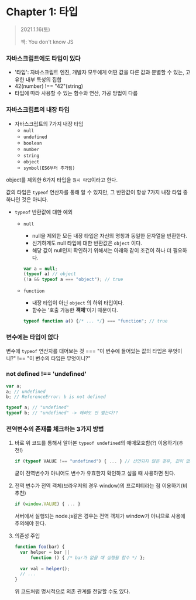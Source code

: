 # Chapter 1: 타입

> 2021.1.16(토)
>
> 책: You don't know JS

### 자바스크립트에도 타입이 있다

- '타입': 자바스크립트 엔진, 개발자 모두에게 어떤 값을 다른 값과 분별할 수 있는, 고유한 내부 특성의 집합
- 42(number) !== "42"(string)
- 타입에 따라 사용할 수 있는 함수와 연산, 가공 방법이 다름



### 자바스크립트의 내장 타입

- 자바스크립트의 7가지 내장 타입
  - `null`
  - `undefined`
  - `boolean`
  - `number`
  - `string`
  - `object`
  - `symbol(ES6부터 추가됨)`

object를 제외한 6가지 타입을 `원시 타입`이라고 한다.

값의 타입은 `typeof` 연산자를 통해 알 수 있지만, 그 반환값이 항상 7가지 내장 타입 중 하나인 것은 아니다. 

- `typeof` 반환값에 대한 예외

  - `null`

    - null을 제외한 모든 내장 타입은 자신의 명칭과 동일한 문자열을 반환한다.
    - 신기하게도 null 타입에 대한 반환값은 `object` 이다.
    - 해당 값이 null인지 확인하기 위해서는 아래와 같이 조건이 하나 더 필요하다.

    ```js
    var a = null;
    (typeof a) // object
    (!a && typeof a === "object"); // true
    ```

  - `function`

    - 내장 타입이 아닌 `object` 의 하위 타입이다.
    - 함수는 '호출 가능한 **객체**'이기 때문이다.

    ```js
    typeof function a() {/* ... */} === "function"; // true
    ```

    





### 변수에는 타입이 없다

변수에 `typeof` 연산자를 대어보는 것 === "이 변수에 들어있는 값의 타입은 무엇이니?" !== "이 변수의 타입은 무엇이니?"



### not defined !== 'undefined'

```js
var a;
a; // undefined
b; // ReferenceError: b is not defined

typeof a; // "undefined"
typeof b; // "undefined" -> 에러도 안 뱉는다??
```



### 전역변수의 존재를 체크하는 3가지 방법

1. 바로 위 코드를 통해서 알아본 `typeof undefined`의 애매모호함(?) 이용하기(추천!)

   ```js
   if (typeof VALUE !== "undefined") { ... } // 선언되지 않은 경우, 값이 없는 경우 둘 다 걸러냄
   ```

   굳이 전역변수가 아니어도 변수가 유효한지 확인하고 싶을 때 사용하면 된다.

   

2. 전역 변수가 전역 객체(브라우저의 경우 window)의 프로퍼티라는 점 이용하기(비추천)

   ```js
   if (window.VALUE) { ... }
   ```

   서버에서 실행되는 node.js같은 경우는 전역 객체가 window가 아니므로 사용에 주의해야 한다.

   

3. 의존성 주입

   ```js
   function foo(bar) {
     var helper = bar ||
         function () { /* bar가 없을 때 실행될 함수 */ };
     
     var val = helper();
     // ...
   }
   ```

   위 코드처럼 명시적으로 의존 관계를 전달할 수도 있다.




